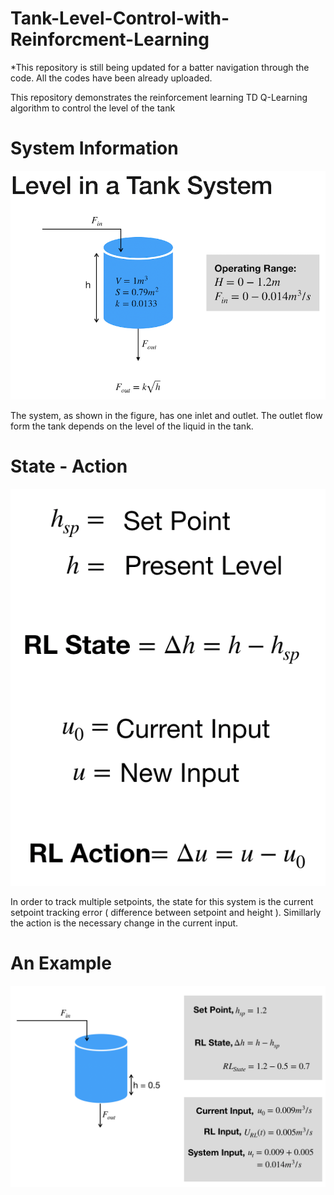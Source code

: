 # Tank-Level-Control-with-Reinforcment-Learning

*This repository is still being updated for a batter navigation through the code. All the codes have been already uploaded.

This repository demonstrates the reinforcement learning TD Q-Learning algorithm to control the level of the tank


# System Information
![](Assets/system.png) <!-- .element height="10%" width="10%" -->

The system, as shown in the figure, has one inlet and outlet. The outlet flow form the tank depends on the level of the liquid in the tank. 

# State - Action
![](Assets/state_action.png)

In order to track multiple setpoints, the state for this system is the current setpoint tracking error ( difference between setpoint and height ). Simillarly the action is the necessary change in the current input.

# An Example
![](Assets/Example.png)

